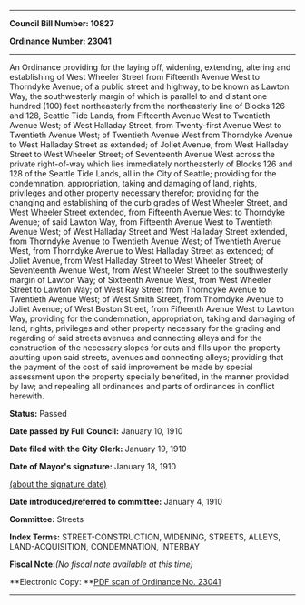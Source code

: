 

********

**Council Bill Number: 10827**
   
**Ordinance Number: 23041**
********

 An Ordinance providing for the laying off, widening, extending, altering and establishing of West Wheeler Street from Fifteenth Avenue West to Thorndyke Avenue; of a public street and highway, to be known as Lawton Way, the southwesterly margin of which is parallel to and distant one hundred (100) feet northeasterly from the northeasterly line of Blocks 126 and 128, Seattle Tide Lands, from Fifteenth Avenue West to Twentieth Avenue West; of West Halladay Street, from Twenty-first Avenue West to Twentieth Avenue West; of Twentieth Avenue West from Thorndyke Avenue to West Halladay Street as extended; of Joliet Avenue, from West Halladay Street to West Wheeler Street; of Seventeenth Avenue West across the private right-of-way which lies immediately northeasterly of Blocks 126 and 128 of the Seattle Tide Lands, all in the City of Seattle; providing for the condemnation, appropriation, taking and damaging of land, rights, privileges and other property necessary therefor; providing for the changing and establishing of the curb grades of West Wheeler Street, and West Wheeler Street extended, from Fifteenth Avenue West to Thorndyke Avenue; of said Lawton Way, from Fifteenth Avenue West to Twentieth Avenue West; of West Halladay Street and West Halladay Street extended, from Thorndyke Avenue to Twentieth Avenue West; of Twentieth Avenue West, from Thorndyke Avenue to West Halladay Street as extended; of Joliet Avenue, from West Halladay Street to West Wheeler Street; of Seventeenth Avenue West, from West Wheeler Street to the southwesterly margin of Lawton Way; of Sixteenth Avenue West, from West Wheeler Street to Lawton Way; of West Ray Street from Thorndyke Avenue to Twentieth Avenue West; of West Smith Street, from Thorndyke Avenue to Joliet Avenue; of West Boston Street, from Fifteenth Avenue West to Lawton Way, providing for the condemnation, appropriation, taking and damaging of land, rights, privileges and other property necessary for the grading and regarding of said streets avenues and connecting alleys and for the construction of the necessary slopes for cuts and fills upon the property abutting upon said streets, avenues and connecting alleys; providing that the payment of the cost of said improvement be made by special assessment upon the property specially benefited, in the manner provided by law; and repealing all ordinances and parts of ordinances in conflict herewith.

**Status:** Passed
   
**Date passed by Full Council:** January 10, 1910
   
**Date filed with the City Clerk:** January 19, 1910
   
**Date of Mayor's signature:** January 18, 1910
   
[(about the signature date)](/~public/approvaldate.htm)
   
   
   
**Date introduced/referred to committee:** January 4, 1910
   
**Committee:** Streets
   
   
**Index Terms:** STREET-CONSTRUCTION, WIDENING, STREETS, ALLEYS, LAND-ACQUISITION, CONDEMNATION, INTERBAY

**Fiscal Note:**_(No fiscal note available at this time)_

**Electronic Copy: **[PDF scan of Ordinance No. 23041](/~archives/Ordinances/Ord_23041.pdf)

********

